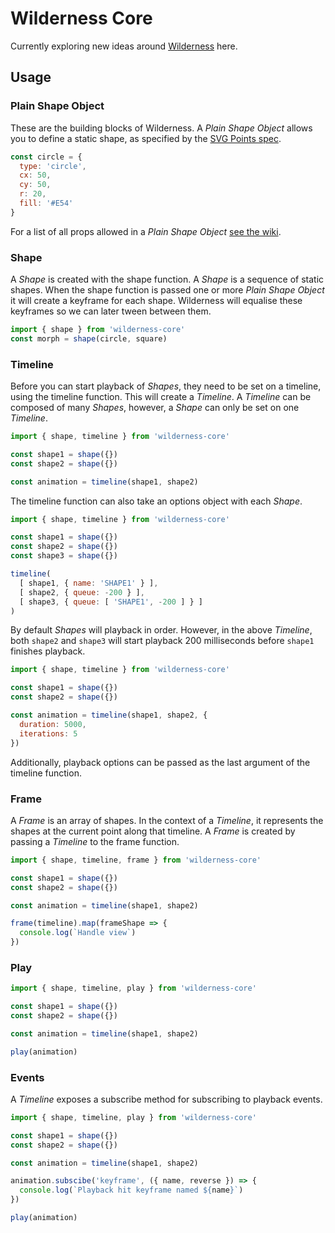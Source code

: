 # Wilderness Core

Currently exploring new ideas around
[Wilderness](https://github.com/colinmeinke/wilderness) here.

## Usage

### Plain Shape Object

These are the building blocks of Wilderness.
A *Plain Shape Object* allows you to define a static shape,
as specified by the
[SVG Points spec](https://github.com/colinmeinke/svg-points#svg-points).

```js
const circle = {
  type: 'circle',
  cx: 50,
  cy: 50,
  r: 20,
  fill: '#E54'
}
```

For a list of all props allowed in a *Plain Shape Object*
[see the wiki](https://github.com/colinmeinke/wilderness-core/wiki/Plain-Shape-Object).

### Shape

A *Shape* is created with the shape function.
A *Shape* is a sequence of static shapes.
When the shape function is passed one or more *Plain Shape Object*
it will create a keyframe for each shape. Wilderness will equalise
these keyframes so we can later tween between them.

```js
import { shape } from 'wilderness-core'
const morph = shape(circle, square)
```

### Timeline

Before you can start playback of *Shapes*, they need to be set on
a timeline, using the timeline function. This will create a *Timeline*.
A *Timeline* can be composed of many *Shapes*, however, a *Shape* can
only be set on one *Timeline*.

```js
import { shape, timeline } from 'wilderness-core'

const shape1 = shape({})
const shape2 = shape({})

const animation = timeline(shape1, shape2)
```

The timeline function can also take an options object with
each *Shape*.

```js
import { shape, timeline } from 'wilderness-core'

const shape1 = shape({})
const shape2 = shape({})
const shape3 = shape({})

timeline(
  [ shape1, { name: 'SHAPE1' } ],
  [ shape2, { queue: -200 } ],
  [ shape3, { queue: [ 'SHAPE1', -200 ] } ]
)
```

By default *Shapes* will playback in order. However, in the above
*Timeline*, both `shape2` and `shape3` will start
playback 200 milliseconds before `shape1` finishes playback.

```js
import { shape, timeline } from 'wilderness-core'

const shape1 = shape({})
const shape2 = shape({})

const animation = timeline(shape1, shape2, {
  duration: 5000,
  iterations: 5
})
```

Additionally, playback options can be passed as the last argument
of the timeline function.

### Frame

A *Frame* is an array of shapes. In the context of a *Timeline*, it
represents the shapes at the current point along that timeline. A
*Frame* is created by passing a *Timeline* to the frame function.

```js
import { shape, timeline, frame } from 'wilderness-core'

const shape1 = shape({})
const shape2 = shape({})

const animation = timeline(shape1, shape2)

frame(timeline).map(frameShape => {
  console.log(`Handle view`)
})
```

### Play

```js
import { shape, timeline, play } from 'wilderness-core'

const shape1 = shape({})
const shape2 = shape({})

const animation = timeline(shape1, shape2)

play(animation)
```

### Events

A *Timeline* exposes a subscribe method for subscribing to
playback events.

```js
import { shape, timeline, play } from 'wilderness-core'

const shape1 = shape({})
const shape2 = shape({})

const animation = timeline(shape1, shape2)

animation.subscibe('keyframe', ({ name, reverse }) => {
  console.log(`Playback hit keyframe named ${name}`)
})

play(animation)
```
